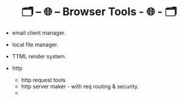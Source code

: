 <h1 align="center">🗂 – 🌐 – Browser Tools - 🌐 - 🗂</h1>



 - email client manager. 
 
 - local file manager. 
 
 - TTML render system. 

 - http
   - http request tools
   - http server maker - with req routing & security.
   - 

